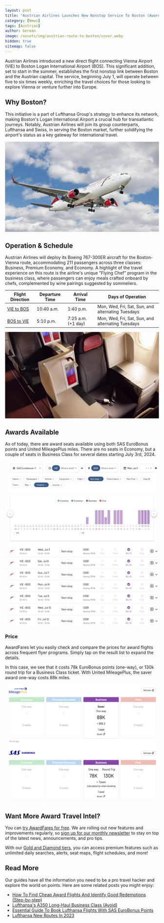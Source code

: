 ```yaml
---
layout: post
title: "Austrian Airlines Launches New Nonstop Service To Boston (Awards Available)"
category: [News]
tags: [Austrian]
author: Germán
image: /assets/img/austrian-route-to-boston/cover.webp
hidden: true
sitemap: false
---
```


Austrian Airlines introduced a new direct flight connecting Vienna Airport (VIE) to Boston Logan International Airport (BOS). This significant addition, set to start in the summer, establishes the first nonstop link between Boston and the Austrian capital. The service, beginning July 1, will operate between five to six times weekly, enriching the travel choices for those looking to explore Vienna or venture further into Europe.

## Why Boston?

This initiative is a part of Lufthansa Group's strategy to enhance its network, making Boston's Logan International Airport a crucial hub for transatlantic journeys. Notably, Austrian Airlines will join its group counterparts, Lufthansa and Swiss, in serving the Boston market, further solidifying the airport's status as a key gateway for international travel.

<img src="../assets/img/austrian-route-to-boston/austrian-stock.webp" alt="Austrian Airlines 767." class="noborder"/>

## Operation & Schedule

Austrian Airlines will deploy its Boeing 767-300ER aircraft for the Boston-Vienna route, accommodating 211 passengers across three classes: Business, Premium Economy, and Economy. A highlight of the travel experience on this route is the airline's unique "Flying Chef" program in the business class, where passengers can enjoy meals crafted onboard by chefs, complemented by wine pairings suggested by sommeliers.

| Flight Direction | Departure Time | Arrival Time        | Days of Operation                                   |
|------------------|----------------|---------------------|-----------------------------------------------------|
| [VIE to BOS](https://awardfares.com/search?VIE.BOS.;x:0;z:sas,united)       | 10:40 a.m.     | 1:40 p.m.           | Mon, Wed, Fri, Sat, Sun, and alternating Tuesdays   |
| [BOS to VIE](https://awardfares.com/search?BOS.VIE.;x:0;z:sas,united)       | 5:10 p.m.      | 7:25 a.m. (+1 day)  | Mon, Wed, Fri, Sat, Sun, and alternating Tuesdays   |

<img src="../assets/img/austrian-route-to-boston/austrian-767-biz.webp" alt="Austrian 767 Business Class." class="noborder"/>

## Awards Available

As of today, there are award seats available using both SAS EuroBonus points and United MileagePlus miles. There are no seats in Economy, but a couple of seats in Business Class for several dates starting July 3rd, 2024.

<img src="../assets/img/austrian-route-to-boston/vie-bos-timeline.webp" alt="Austrian New Route To Boston availability." class="noborder"/>

<img src="../assets/img/austrian-route-to-boston/vie-bos-list.webp" alt="Austrian New Route To Boston availability." class="noborder"/>

### Price

AwardFares let you easily check and compare the prices for award flights across frequent flyer programs. Simply tap on the result list to expand the details.

In this case, we see that it costs 78k EuroBonus points (one-way), or 130k round trip for a Business Class ticket. With United MileagePlus, the saver award one-way costs 88k miles.

<img src="../assets/img/austrian-route-to-boston/vie-bos-price.webp" alt="Austrian New Route To Boston price with points or miles." class="noborder"/>

## Want More Award Travel Intel?

You can [try AwardFares for free](https://awardfares.com/). We are rolling out new features and improvements regularly, so [sign up for our monthly newsletter](https://awardfares.com/newsletter) to stay on top of the latest news, announcements, and pro tips.

With our [Gold and Diamond tiers](https://awardfares.com/pricing), you can access premium features such as unlimited daily searches, alerts, seat maps, flight schedules, and more!

## Read More

Our guides have all the information you need to be a pro travel hacker and explore the world on points. Here are some related posts you might enjoy:

- [How To Find Cheap Award Flights And Identify Good Redemptions (Step-by-step)](https://blog.awardfares.com/how-to-find-cheap-award-flights/)
- [Lufthansa's A350 Long-Haul Business Class (Avoid)](https://blog.awardfares.com/lufthansa-long-haul-business-a350/)
- [Essential Guide To Book Lufthansa Flights With SAS EuroBonus Points](https://blog.awardfares.com/lufthansa-with-eurobonus-guide/)
- [Lufthansa New Routes In 2023](https://blog.awardfares.com/lh-routes-2023/)
